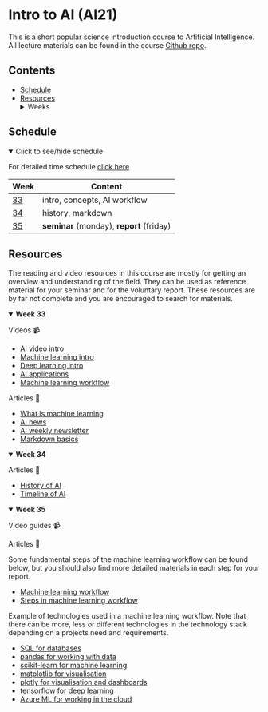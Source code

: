 # Intro to AI (AI21)

This is a short popular science introduction course to Artificial Intelligence. All lecture materials can be found in the course [Github repo][ghr].

[ghr]: https://github.com/kokchun/Intro-till-AI

## Contents

- [Schedule](#schedule)
- [Resources](#resources) <details> <summary> Weeks </summary>
  - [Week 33](#week1)
  - [Week 34](#week2)
  - [Week 35](#week3)

</details>

## Schedule

<details open>

<summary id="schedule">Click to see/hide schedule</summary>

For detailed time schedule [click here][time_sched]

[time_sched]: https://github.com/kokchun/Intro-till-AI/blob/master/Schedule_Intro_AI.md

| Week         | Content                                   |
| ------------ | ----------------------------------------- |
| [33](#week1) | intro, concepts, AI workflow              |
| [34](#week2) | history, markdown                         |
| [35](#week3) | **seminar** (monday), **report** (friday) |

</details>

## Resources

The reading and video resources in this course are mostly for getting an overview and understanding of the field. They can be used as reference material for your seminar and for the voluntary report. These resources are by far not complete and you are encouraged to search for materials.  

<details open>

<summary id = "week1"><b>Week 33</b></summary>

Videos :video_camera:

- [AI video intro][ai_vid]
- [Machine learning intro][ml_vid]
- [Deep learning intro][dl_vid]
- [AI applications][ai_applic]
- [Machine learning workflow][ml_steps]

[ai_vid]: https://www.youtube.com/watch?v=ad79nYk2keg
[ml_vid]: https://www.youtube.com/watch?v=ukzFI9rgwfU
[dl_vid]: https://www.youtube.com/watch?v=6M5VXKLf4D4
[ai_applic]: https://www.youtube.com/watch?v=Y46zXHvUB1s
[ml_steps]: https://www.youtube.com/watch?v=nKW8Ndu7Mjw

Articles :newspaper:

- [What is machine learning][ml_IBM]
- [AI news][AI_news]
- [AI weekly newsletter][AI_weekly]
- [Markdown basics][markdown_basics]

[ml_IBM]: https://www.ibm.com/cloud/learn/machine-learning
[AI_news]: https://artificialintelligence-news.com/#
[AI_weekly]: https://aiweekly.co/issues/226#start
[markdown_basics]: https://guides.github.com/features/mastering-markdown/

</details>

<details open>

<summary id = "week2"><b >Week 34</b></summary>

Articles :newspaper:

- [History of AI][wiki_history]
- [Timeline of AI][timeline_AI]

[wiki_history]: https://en.wikipedia.org/wiki/History_of_artificial_intelligence

[timeline_AI]: https://en.wikipedia.org/wiki/Timeline_of_artificial_intelligence

</details>

<details open>

<summary id = "week3"><b >Week 35</b></summary>

Video guides :video_camera:

Articles :newspaper:

Some fundamental steps of the machine learning workflow can be found below, but you should also find more detailed materials in each step for your report.
- [Machine learning workflow][ML_workflow]
- [Steps in machine learning workflow][steps_ML]

[ML_workflow]: https://towardsdatascience.com/workflow-of-a-machine-learning-project-ec1dba419b94

[steps_ML]: https://www.kdnuggets.com/2018/12/machine-learning-project-checklist.html

Example of technologies used in a machine learning workflow. Note that there can be more, less or different technologies in the technology stack depending on a projects need and requirements. 

- [SQL for databases][sql]
- [pandas for working with data][pandas]
- [scikit-learn for machine learning][sklearn]
- [matplotlib for visualisation][matplotlib]
- [plotly for visualisation and dashboards][plotly]
- [tensorflow for deep learning][tensorflow]
- [Azure ML for working in the cloud][azure_ml]

[pandas]: https://www.w3schools.com/python/pandas/default.asp
[sql]: https://www.tutorialspoint.com/sql/index.htm
[sklearn]: https://scikit-learn.org/stable/
[matplotlib]: https://matplotlib.org/
[tensorflow]: https://www.tensorflow.org/
[plotly]: https://plotly.com/
[azure_ml]: https://azure.microsoft.com/sv-se/services/machine-learning/



</details>
